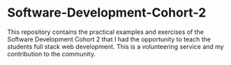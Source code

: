 # Software-Development-Cohort-2
This repository contains the practical examples and exercises of the Software Development Cohort 2 that I had the opportunity to teach the students full stack web development. This is a volunteering service and my contribution to the community.
